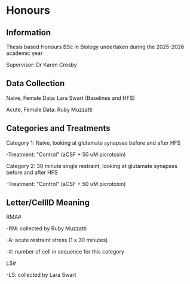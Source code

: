 # Honours
## Information
Thesis based Honours BSc in Biology undertaken during the 2025-2026 academic year

Supervisor: Dr Karen Crosby

## Data Collection
Naive, Female Data: Lara Swart (Baselines and HFS)

Acute, Female Data: Ruby Muzzatti

## Categories and Treatments
Category 1: Naive, looking at glutamate synapses before and after HFS

-Treatment: "Control" (aCSF + 50 uM picrotoxin)

Category 2: 30 minute single restraint, looking at glutamate synapses before and after HFS

-Treatment: "Control" (aCSF + 50 uM picrotoxin)

## Letter/CellID Meaning
RMA#

-RM: collected by Ruby Muzzatti

-A: acute restraint stress (1 x 30 minutes)

-#: number of cell in sequence for this category


LS#

-LS: collected by Lara Swart